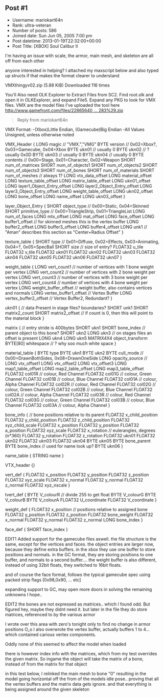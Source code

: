 ## Post #1
- Username: mariokart64n
- Rank: ultra-veteran
- Number of posts: 586
- Joined date: Sun Jun 05, 2005 7:00 pm
- Post datetime: 2013-01-19T22:32:00+00:00
- Post Title: [XBOX] Soul Calibur II

I'm having an issue with scale, the armor, main mesh, and skeleton are all off from each other 

anyone interested in helping? I attached my maxscript below and also typed up structs if that makes the format clearer to understand




 VMXthingyv02.zip
(5.88 KiB) Downloaded 116 times



You'll Also need OLK Explorer to Extract Files from SC2. Find root.olk and open it in OLKExplorer, and expand File5. Expand any PKG to look for VMX files. VMX are the model files
I've uploaded the tool here
[http://www.gamefront.com/files/22865640 ... 283%29.zip](http://www.gamefront.com/files/22865640/olkexplorer+%283%29.zip)

> Reply from mariokart64n
>
> 
VMX Format:
-(Xbox)Little Endian, (Gamecube)Big Endian
-All Values Unsigned, unless otherwise noted

VMX_Header {
LONG magic 		// "VMX.","VMG"
BYTE version 		// 0x02=Xbox?, 0x03=Gamecube, 0x04=Xbox
BYTE ukn01		// usually 0
BYTE ukn02		// ? usually 0x0D
BYTE ukn03		// usually 0
BYTE ukn04		// usually 0
BYTE contents		// 0x00=Stage, 0x01=Character, 0x02=Weapon
SHORT num_of_matrices
SHORT num_of_objects1
SHORT num_of_objects2
SHORT num_of_objects3
SHORT num_of_bones
SHORT num_of_materials
SHORT num_of_meshes	// always 1?
LONG vtx_data_offset
LONG material_offset
LONG texture_table_offset
LONG matrix_table_offset
LONG ukn01_offset
LONG layer1_Object_Entry_offset
LONG layer2_Object_Entry_offset
LONG layer3_Object_Entry_offset
LONG weight_table_offset
LONG ukn02_offset
LONG bone_offset
LONG name_offset
LONG ukn03_offset
}


layer_Object_Entry {
SHORT object_type		// 0x00=Static, 0x04=Skinned
SHORT primitive_type		// 0x00=TriangleStrip, 0x01=TriangleList
LONG num_of_faces
LONG mtx_offset
LONG mat_offset
LONG face_offset
LONG buffer1_offset		// for skinned meshes this is the vertex buffer
LONG buffer2_offset
LONG buffer3_offset
LONG buffer4_offset
LONG unk1			// "Aman" describes this section as "Center+Radius Offset"
}

texture_table {
SHORT type		// 0x01=Diffuse, 0x02=Effects, 0x03=Animating, 0x04=?, 0x05=SpecBall
SHORT size		// size of entry?
FLOAT32 u_tile
FLOAT32 v_tile
FLOAT32 ukn01
FLOAT32 ukn02
FLOAT32 ukn03
FLOAT32 ukn04
FLOAT32 ukn05
FLOAT32 ukn06
FLOAT32 ukn07
}

weight_table {
LONG vert_count1		// number of vertices with 1 bone weight per vertex
LONG vert_count2		// number of vertices with 2 bone weight per vertex
LONG vert_count3		// number of vertices with 3 bone weight per vertex
LONG vert_count4		// number of vertices with 4 bone weight per vertex
LONG weight_buffer_offset	// weight buffer, also contains vertices and normals
LONG vertex_buffer1_offset	// Vertex Buffer
LONG vertex_buffer2_offset	// Vertex Buffer2, Redundant?
}

ukn01 {				// data Present in stage files? boundaries?
SHORT unk1
SHORT matrix2_count
SHORT matrix2_offset		// if count is 0, then this will point to the material block
}

matrix {			// entry stride is 400bytes
SHORT ukn1
SHORT bone_index		// parent object to this bone?
SHORT ukn2
LONG ukn3			// on stages files an offset is present
LONG ukn4
LONG ukn5
MATRIX4X4 object_transform
BYTE[80] whitespace		// ? why soo much white space
}

material_table {
BYTE type
BYTE ukn1
BYTE ukn2
BYTE cull_mode			// 0x00=DrawnBothSides, 0x08=DrawnOneSide
LONG opacity_source		//
LONG vtx_offset1
LONG vtx_offset2
LONG vtx_offset3
LONG map1_table_offset
LONG map2_table_offset
LONG map3_table_offset
FLOAT32 col01R			// colour, Red Channel
FLOAT32 col01G			// colour, Green Channel
FLOAT32 col01B			// colour, Blue Channel
FLOAT32 col01A			// colour, Alpha Channel
FLOAT32 col02R			// colour, Red Channel
FLOAT32 col02G			// colour, Green Channel
FLOAT32 col02B			// colour, Blue Channel
FLOAT32 col02A			// colour, Alpha Channel
FLOAT32 col03R			// colour, Red Channel
FLOAT32 col03G			// colour, Green Channel
FLOAT32 col03B			// colour, Blue Channel
FLOAT32 col03A			// colour, Alpha Channel
}

bone_info { 			// bone positions relative to its parent
FLOAT32 x_child_position
FLOAT32 y_child_position
FLOAT32 z_child_position
FLOAT32 xyz_child_scale
FLOAT32 x_position
FLOAT32 y_position
FLOAT32 a_position
FLOAT32 xyz_scale
FLOAT32 x_rotation // eulerangles, degrees (n*360)
FLOAT32 y_rotation
FLOAT32 z_rotation
FLOAT32 ukn01
FLOAT32 ukn02
FLOAT32 ukn03
FLOAT32 ukn04
BYTE ukn05
BYTE bone_parent
BYTE bone_index // used for name look up?
BYTE ukn06
}

name_table {
STRING name
}

VTX_header {}

vert_def {
FLOAT32 x_position
FLOAT32 y_position
FLOAT32 z_position
FLOAT32 xyz_scale
FLOAT32 x_normal
FLOAT32 y_normal
FLOAT32 z_normal
FLOAT32 xyz_nscale
}

tvert_def {
BYTE V_colourR			// divide 255 to get float
BYTE V_colourG
BYTE V_colourB
BYTE V_colourA
FLOAT32 U_coordinate
FLOAT32 V_coordinate
}

weight_def {
FLOAT32 x_position		// positions relative to assigned bone
FLOAT32 y_position
FLOAT32 z_position
FLOAT32 bone_weight
FLOAT32 x_normal
FLOAT32 y_normal
FLOAT32 z_normal
LONG bone_index
}

face_def {
SHORT face_index
}

EDIT1
Added support for the gamecube files aswell. the file structure is the same, except for the vertices and faces.
the object entries are larger now, because they define extra buffers. in the xbox they use one buffer to store positions and normals. 
in the GC format, they are storing positions to one buffer, and normals to a second buffer.... the weight buffer is also different, instead of using 32bit floats, they switched to 16bit floats.

and of course the face format, follows the typical gamecube spec using packed strip flags [0x98,0x90, ... etc]

expanding support to GC, may open more doors in solving the remaining unknowns I hope..



EDIT2
the bones are not expressed as matrices.. which I found odd. But figured hey, maybe they didnt need it.
but later in the file they do store matrices, referenced to by the various armor

I wrote over this area with zero's tonight only to find no change in armor positions O_o
I also overwrote the vertex buffer, actually buffers 1 to 4... which contained carious vertex components.

Oddly none of this seemed to affect the model when loaded

there is however index info with the matrices, which from my test overrides the given matrix. 
So ingame the object will take the matrix of a bone, instead of from the matrix for that object

in this test below, I relinked the main mesh to bone "0" resulting in the model going horizontal off the from of the models idle pose..
proving that all the vertex buffers and the matrix data gets ignore. and that everything is being assigned around the given skeleton
